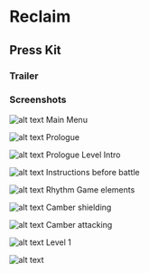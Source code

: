 # Reclaim
## Press Kit

### Trailer

### Screenshots

![alt text](https://i.imgur.com/fFzMws4.png)
Main Menu

![alt text](https://i.imgur.com/Ur8BuRF.png)
Prologue

![alt text](https://i.imgur.com/xhNK0OO.png)
Prologue Level Intro

![alt text](https://i.imgur.com/0RwrLUx.png)
Instructions before battle

![alt text](https://i.imgur.com/f6ifyGx.png)
Rhythm Game elements

![alt text](https://i.imgur.com/2pYFLUi.png)
Camber shielding

![alt text](https://i.imgur.com/8krtmPP.jpeg)
Camber attacking

![alt text](https://i.imgur.com/Tga2cPf.png)
Level 1

![alt text]()
